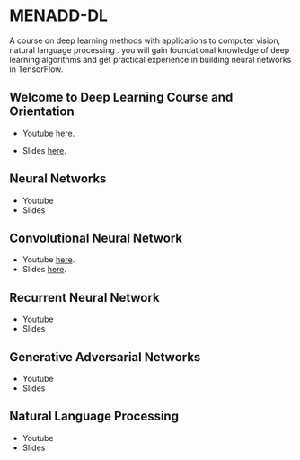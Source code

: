 # MENADD-DL

A course on deep learning methods with applications to computer vision, natural language processing . you will gain foundational knowledge of deep learning algorithms and get practical experience in building neural networks in TensorFlow. 

## Welcome to Deep Learning Course and Orientation

- Youtube  [here](https://youtu.be/aQ2ZUOUmAcg).

- Slides [here](http://bit.ly/35RAnu0).
## Neural Networks

- Youtube
- Slides
## Convolutional Neural Network

- Youtube [here](https://youtu.be/JRElKcrmG94).
- Slides [here](http://bit.ly/2-NN).
## Recurrent Neural Network

- Youtube
- Slides
## Generative Adversarial Networks

- Youtube
- Slides
## Natural Language Processing

- Youtube
- Slides

